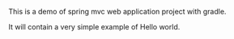 

This is a demo of spring mvc web application project with gradle.



It will contain a very simple example of Hello world.


